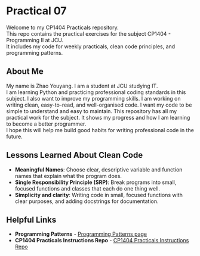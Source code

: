 # Practical 07

Welcome to my CP1404 Practicals repository.  
This repo contains the practical exercises for the subject CP1404 - Programming II at JCU.  
It includes my code for weekly practicals, clean code principles, and programming patterns.

## About Me

My name is Zhao Youyang. I am a student at JCU studying IT.  
I am learning Python and practicing professional coding standards in this subject. I also want to improve my programming skills.
I am working on writing clean, easy-to-read, and well-organised code. I want my code to be simple to understand and easy to maintain.
This repository has all my practical work for the subject. It shows my progress and how I am learning to become a better programmer.  
I hope this will help me build good habits for writing professional code in the future.

## Lessons Learned About Clean Code

- **Meaningful Names**: Choose clear, descriptive variable and function names that explain what the program does.
- **Single Responsibility Principle (SRP)**: Break programs into small, focused functions and classes that each do one thing well.
- **Simplicity and clarity**: Writing code in small, focused functions with clear purposes, and adding docstrings for documentation.

## Helpful Links

- **Programming Patterns** - [Programming Patterns page](https://github.com/CP1404/Starter/wiki/Programming-Patterns)
- **CP1404 Practicals Instructions Repo** - [CP1404 Practicals Instructions Repo](https://github.com/CP1404/Practicals)
